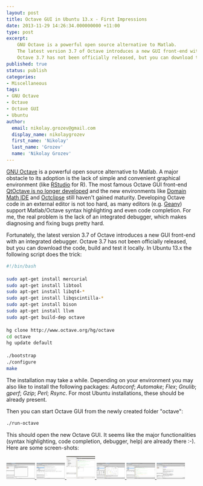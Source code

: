 ```yaml
---
layout: post
title: Octave GUI in Ubuntu 13.x - First Impressions
date: 2013-11-29 14:26:34.000000000 +11:00
type: post
excerpt: 
    GNU Octave is a powerful open source alternative to Matlab. 
    The latest version 3.7 of Octave introduces a new GUI front-end with an integrated debugger. 
    Octave 3.7 has not been officially released, but you can download the code, build and test it locally. ...
published: true
status: publish
categories:
- Miscellaneous
tags:
- GNU Octave
- Octave
- Octave GUI
- Ubuntu
author:
  email: nikolay.grozev@gmail.com
  display_name: nikolaygrozev
  first_name: 'Nikolay'
  last_name: 'Grozev'
  name: 'Nikolay Grozev'
---
```


[GNU Octave](http://www.gnu.org/software/octave/) is a powerful open source alternative to Matlab. 
A major obstacle to its adoption is the lack of simple and convenient graphical environment 
(like [RStudio](http://www.rstudio.com/) for R). The most famous Octave GUI front-end 
[QtOctave is no longer developed](https://sites.google.com/site/davidecittaro/apple-stuff/qtoctavenomoresupported) 
and the new environments like [Domain Math IDE](https://sites.google.com/site/domainmathide/) and 
[Octclipse](http://sourceforge.net/projects/octclipse/) still haven't gained maturity. 
Developing Octave code in an external editor is not too hard, as many editors (e.g. [Geany](http://www.geany.org/)) 
support Matlab/Octave syntax highlighting and even code completion. For me, the real problem is the lack of 
an integrated debugger, which makes diagnosing and fixing bugs pretty hard.

Fortunately, the latest version 3.7 of Octave introduces a new GUI front-end with an integrated debugger. 
Octave 3.7 has not been officially released, but you can download the code, build and test it locally. 
In Ubuntu 13.x the following script does the trick:

```bash
#!/bin/bash

sudo apt-get install mercurial
sudo apt-get install libtool
sudo apt-get install libqt4-*
sudo apt-get install libqscintilla-*
sudo apt-get install bison
sudo apt-get install llvm
sudo apt-get build-dep octave

hg clone http://www.octave.org/hg/octave
cd octave
hg update default

./bootstrap
./configure
make
```

The installation may take a while. Depending on your environment you may also like to install the following packages: 
*Autoconf*; *Automake*; *Flex*; *Gnulib*; *gperf*; *Gzip*; *Perl*; *Rsync*. For most Ubuntu installations, these should 
be already present.

Then you can start Octave GUI from the newly created folder "octave":

```bash
./run-octave
```

This should open the new Octave GUI. It seems like the major functionalities (syntax highlighting, code completion, debugger, help) 
are already there :-). Here are some screen-shots:

<!-------------------------------------------- Image Galery -------------------------------------------->
<a class="image-popup-fit-width" href="/assets/images/Octave GUI in Ubuntu 13.x - First Impressions/1-welcome-screen.png" 
    title="Welcome Screen.">
	<img src="/assets/images/Octave GUI in Ubuntu 13.x - First Impressions/1-welcome-screen.png" width="15%">
</a>
<a class="image-popup-fit-width" href="/assets/images/Octave GUI in Ubuntu 13.x - First Impressions/2-command-window.png" 
    title='A standard terminal for invoking commands. Session variables are listed in the "Workspace" panel'>
	<img src="/assets/images/Octave GUI in Ubuntu 13.x - First Impressions/2-command-window.png" width="15%">
</a>
<a class="image-popup-fit-width" href="/assets/images/Octave GUI in Ubuntu 13.x - First Impressions/3-text-editor-and-automcomplete1.png" 
    title="The code editor offers code completion.">
	<img src="/assets/images/Octave GUI in Ubuntu 13.x - First Impressions/3-text-editor-and-automcomplete1.png" width="15%">
</a>
<a class="image-popup-fit-width" href="/assets/images/Octave GUI in Ubuntu 13.x - First Impressions/4-graphics.png" 
    title="Graphics.">
	<img src="/assets/images/Octave GUI in Ubuntu 13.x - First Impressions/4-graphics.png" width="15%">
</a>
<a class="image-popup-fit-width" href="/assets/images/Octave GUI in Ubuntu 13.x - First Impressions/5-debugging.png" 
    title="Debugging! The breakpoint is in red, the yellow arrow indicates curren line in the code.">
	<img src="/assets/images/Octave GUI in Ubuntu 13.x - First Impressions/5-debugging.png" width="15%">
</a>
<a class="image-popup-fit-width" href="/assets/images/Octave GUI in Ubuntu 13.x - First Impressions/6-documentation.png" 
    title="The documentation/help is organised hierarchically.">
	<img src="/assets/images/Octave GUI in Ubuntu 13.x - First Impressions/6-documentation.png" width="15%">
</a>
<!-------------------------------------------- Image Galery -------------------------------------------->

